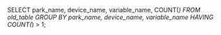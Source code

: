 SELECT park_name, device_name, variable_name, COUNT(*)
FROM old_table
GROUP BY park_name, device_name, variable_name
HAVING COUNT(*) > 1;

